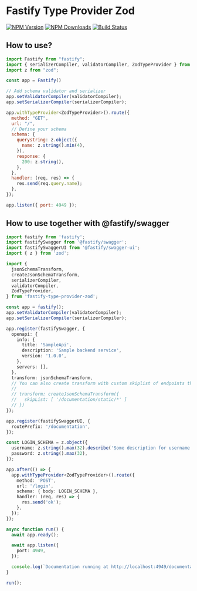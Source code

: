# Fastify Type Provider Zod

[![NPM Version](https://img.shields.io/npm/v/fastify-type-provider-zod.svg)](https://npmjs.org/package/fastify-type-provider-zod)
[![NPM Downloads](https://img.shields.io/npm/dm/fastify-type-provider-zod.svg)](https://npmjs.org/package/fastify-type-provider-zod)
[![Build Status](https://github.com//turkerdev/fastify-type-provider-zod/workflows/CI/badge.svg)](https://github.com//turkerdev/fastify-type-provider-zod/actions)

## How to use?

```js
import Fastify from "fastify";
import { serializerCompiler, validatorCompiler, ZodTypeProvider } from "fastify-type-provider-zod";
import z from "zod";

const app = Fastify()

// Add schema validator and serializer
app.setValidatorCompiler(validatorCompiler);
app.setSerializerCompiler(serializerCompiler);

app.withTypeProvider<ZodTypeProvider>().route({
  method: "GET",
  url: "/",
  // Define your schema
  schema: {
    querystring: z.object({
      name: z.string().min(4),
    }),
    response: {
      200: z.string(),
    },
  },
  handler: (req, res) => {
    res.send(req.query.name);
  },
});

app.listen({ port: 4949 });
```

## How to use together with @fastify/swagger

```ts
import fastify from 'fastify';
import fastifySwagger from '@fastify/swagger';
import fastifySwaggerUI from '@fastify/swagger-ui';
import { z } from 'zod';

import {
  jsonSchemaTransform,
  createJsonSchemaTransform,
  serializerCompiler,
  validatorCompiler,
  ZodTypeProvider,
} from 'fastify-type-provider-zod';

const app = fastify();
app.setValidatorCompiler(validatorCompiler);
app.setSerializerCompiler(serializerCompiler);

app.register(fastifySwagger, {
  openapi: {
    info: {
      title: 'SampleApi',
      description: 'Sample backend service',
      version: '1.0.0',
    },
    servers: [],
  },
  transform: jsonSchemaTransform,
  // You can also create transform with custom skiplist of endpoints that should not be included in the specification:
  //
  // transform: createJsonSchemaTransform({
  //   skipList: [ '/documentation/static/*' ]
  // })
});

app.register(fastifySwaggerUI, {
  routePrefix: '/documentation',
});

const LOGIN_SCHEMA = z.object({
  username: z.string().max(32).describe('Some description for username'),
  password: z.string().max(32),
});

app.after(() => {
  app.withTypeProvider<ZodTypeProvider>().route({
    method: 'POST',
    url: '/login',
    schema: { body: LOGIN_SCHEMA },
    handler: (req, res) => {
      res.send('ok');
    },
  });
});

async function run() {
  await app.ready();

  await app.listen({
    port: 4949,
  });

  console.log(`Documentation running at http://localhost:4949/documentation`);
}

run();
```
